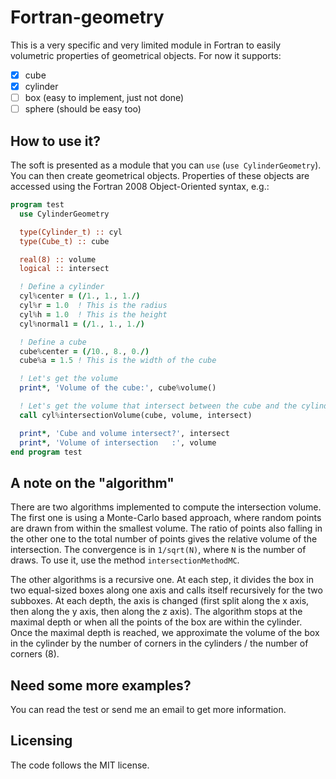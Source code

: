 # Fortran-geometry

This is a very specific and very limited module in Fortran to easily volumetric properties of geometrical objects.
For now it supports:
* [x] cube
* [x] cylinder
* [ ] box (easy to implement, just not done)
* [ ] sphere (should be easy too)

## How to use it?

The soft is presented as a module that you can `use` (`use CylinderGeometry`). You can then create geometrical objects. Properties of these objects are accessed using the Fortran 2008 Object-Oriented syntax, e.g.:
```fortran
program test
  use CylinderGeometry

  type(Cylinder_t) :: cyl
  type(Cube_t) :: cube

  real(8) :: volume
  logical :: intersect

  ! Define a cylinder
  cyl%center = (/1., 1., 1./)
  cyl%r = 1.0  ! This is the radius
  cyl%h = 1.0  ! This is the height
  cyl%normal1 = (/1., 1., 1./)

  ! Define a cube
  cube%center = (/10., 8., 0./)
  cube%a = 1.5 ! This is the width of the cube

  ! Let's get the volume
  print*, 'Volume of the cube:', cube%volume()

  ! Let's get the volume that intersect between the cube and the cylinder
  call cyl%intersectionVolume(cube, volume, intersect)

  print*, 'Cube and volume intersect?', intersect
  print*, 'Volume of intersection   :', volume
end program test
```

## A note on the "algorithm"

There are two algorithms implemented to compute the intersection volume. The first one is using a Monte-Carlo based approach, where random points are drawn from within the smallest volume. The ratio of points also falling in the other one to the total number of points gives the relative volume of the intersection. The convergence is in `1/sqrt(N)`, where `N` is the number of draws. To use it, use the method `intersectionMethodMC`.

The other algorithms is a recursive one. At each step, it divides the box in two equal-sized boxes along one axis and calls itself recursively for the two subboxes. At each depth, the axis is changed (first split along the x axis, then along the y axis, then along the z axis). The algorithm stops at the maximal depth or when all the points of the box are within the cylinder. Once the maximal depth is reached, we approximate the volume of the box in the cylinder by the number of corners in the cylinders / the number of corners (8).

## Need some more examples?

You can read the test or send me an email to get more information.

## Licensing
The code follows the MIT license.

